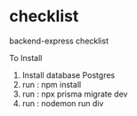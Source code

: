 # checklist
backend-express checklist

To Install
1. Install database Postgres
2. run : npm install
3. run : npx prisma migrate dev
4. run : nodemon run div
